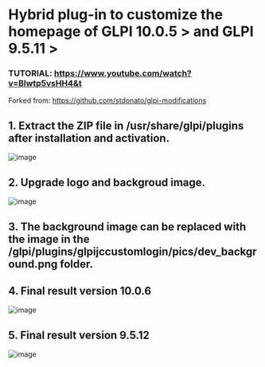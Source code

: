 # Hybrid plug-in to customize the homepage of GLPI 10.0.5 > and GLPI 9.5.11 >

### TUTORIAL: https://www.youtube.com/watch?v=Blwtp5vsHH4&t

Forked from: https://github.com/stdonato/glpi-modifications


## 1. Extract the ZIP file in /usr/share/glpi/plugins after installation and activation.
![image](https://user-images.githubusercontent.com/70910492/218893935-1582a509-0561-4d0c-b753-11eb2f8e329e.png)

## 2. Upgrade logo and backgroud image.
![image](https://user-images.githubusercontent.com/70910492/218894164-7d7b0fff-1643-4a3f-a7b6-a75084e5e0a7.png)

## 3. The background image can be replaced with the image in the /glpi/plugins/glpijccustomlogin/pics/dev_background.png folder.

## 4. Final result version 10.0.6

![image](https://user-images.githubusercontent.com/70910492/218898773-59e6ac27-a68f-46b2-9835-38d26145baca.png)

## 5. Final result version 9.5.12

![image](https://user-images.githubusercontent.com/70910492/218898922-2678d4d4-3bbc-4d60-9608-ea0f851e223d.png)


